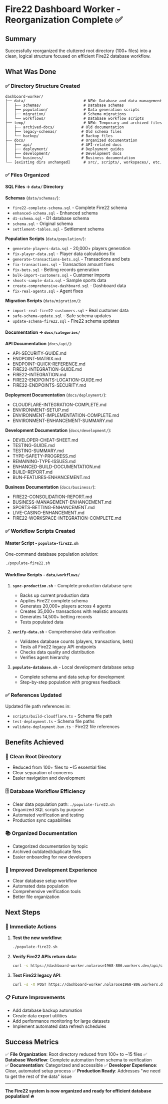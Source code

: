 # Fire22 Dashboard Worker - Reorganization Complete ✅

## Summary
Successfully reorganized the cluttered root directory (100+ files) into a clean, logical structure focused on efficient Fire22 database workflow.

## What Was Done

### ✅ Directory Structure Created
```
dashboard-worker/
├── data/                          # NEW: Database and data management
│   ├── schemas/                   # Database schemas
│   ├── population/                # Data generation scripts
│   ├── migration/                 # Schema migrations  
│   └── workflows/                 # Database workflow scripts
├── temp/                          # NEW: Temporary and archived files
│   ├── archived-docs/            # Old documentation
│   ├── legacy-schemas/           # Old schema files
│   └── backup/                   # Backup files
├── docs/                         # Organized documentation
│   ├── api/                      # API-related docs
│   ├── deployment/               # Deployment guides
│   ├── development/              # Development docs
│   └── business/                 # Business documentation
└── [existing dirs unchanged]      # src/, scripts/, workspaces/, etc.
```

### ✅ Files Organized

#### SQL Files → `data/` Directory
**Schemas** (`data/schemas/`):
- `fire22-complete-schema.sql` - Complete Fire22 schema
- `enhanced-schema.sql` - Enhanced schema
- `d1-schema.sql` - D1 database schema  
- `schema.sql` - Original schema
- `settlement-tables.sql` - Settlement schema

**Population Scripts** (`data/population/`):
- `generate-players-data.sql` - 20,000+ players generation
- `fix-player-data.sql` - Player data calculations fix
- `generate-transactions-bets.sql` - Transactions and bets
- `fix-transactions.sql` - Transaction amount fixes
- `fix-bets.sql` - Betting records generation
- `bulk-import-customers.sql` - Customer imports
- `shoots-sample-data.sql` - Sample sports data
- `create-comprehensive-dashboard.sql` - Dashboard data
- `fix-real-agents.sql` - Agent fixes

**Migration Scripts** (`data/migration/`):
- `import-real-fire22-customers.sql` - Real customer data
- `safe-schema-update.sql` - Safe schema updates
- `update-schema-fire22.sql` - Fire22 schema updates

#### Documentation → `docs/categories/`
**API Documentation** (`docs/api/`):
- API-SECURITY-GUIDE.md
- ENDPOINT-MATRIX.md
- ENDPOINT-QUICK-REFERENCE.md
- FIRE22-INTEGRATION-GUIDE.md
- FIRE22-INTEGRATION.md
- FIRE22-ENDPOINTS-LOCATION-GUIDE.md
- FIRE22-ENDPOINTS-SECURITY.md

**Deployment Documentation** (`docs/deployment/`):
- CLOUDFLARE-INTEGRATION-COMPLETE.md
- ENVIRONMENT-SETUP.md
- ENVIRONMENT-IMPLEMENTATION-COMPLETE.md
- ENVIRONMENT-ENHANCEMENT-SUMMARY.md

**Development Documentation** (`docs/development/`):
- DEVELOPER-CHEAT-SHEET.md
- TESTING-GUIDE.md
- TESTING-SUMMARY.md
- TYPE-SAFETY-PROGRESS.md
- REMAINING-TYPE-ISSUES.md
- ENHANCED-BUILD-DOCUMENTATION.md
- BUILD-REPORT.md
- BUN-FEATURES-ENHANCEMENT.md

**Business Documentation** (`docs/business/`):
- FIRE22-CONSOLIDATION-REPORT.md
- BUSINESS-MANAGEMENT-ENHANCEMENT.md
- SPORTS-BETTING-ENHANCEMENT.md
- LIVE-CASINO-ENHANCEMENT.md
- FIRE22-WORKSPACE-INTEGRATION-COMPLETE.md

### ✅ Workflow Scripts Created

#### Master Script - `populate-fire22.sh`
One-command database population solution:
```bash
./populate-fire22.sh
```

#### Workflow Scripts - `data/workflows/`

1. **`sync-production.sh`** - Complete production database sync
   - Backs up current production data
   - Applies Fire22 complete schema  
   - Generates 20,000+ players across 4 agents
   - Creates 35,000+ transactions with realistic amounts
   - Generates 14,500+ betting records
   - Tests populated data

2. **`verify-data.sh`** - Comprehensive data verification
   - Validates database counts (players, transactions, bets)
   - Tests all Fire22 legacy API endpoints
   - Checks data quality and distribution
   - Verifies agent hierarchy

3. **`populate-database.sh`** - Local development database setup
   - Complete schema and data setup for development
   - Step-by-step population with progress feedback

### ✅ References Updated
Updated file path references in:
- `scripts/build-cloudflare.ts` - Schema file path
- `test-deployment.ts` - Schema file paths  
- `validate-deployment.bun.ts` - Fire22 file references

## Benefits Achieved

### 🧹 Clean Root Directory
- Reduced from 100+ files to ~15 essential files
- Clear separation of concerns
- Easier navigation and development

### 🗄️ Database Workflow Efficiency
- Clear data population path: `./populate-fire22.sh`
- Organized SQL scripts by purpose
- Automated verification and testing
- Production sync capabilities

### 📚 Organized Documentation
- Categorized documentation by topic
- Archived outdated/duplicate files  
- Easier onboarding for new developers

### 🔄 Improved Development Experience
- Clear database setup workflow
- Automated data population
- Comprehensive verification tools
- Better file organization

## Next Steps

### 🚀 Immediate Actions
1. **Test the new workflow**:
   ```bash
   ./populate-fire22.sh
   ```

2. **Verify Fire22 APIs return data**:
   ```bash
   curl -s https://dashboard-worker.nolarose1968-806.workers.dev/api/customers | jq '.data | length'
   ```

3. **Test Fire22 legacy API**:
   ```bash
   curl -s -X POST https://dashboard-worker.nolarose1968-806.workers.dev/qubic/api/Manager/getAgentPerformance -d 'agentID=BLAKEPPH&type=CP&start=08/27/2025&end=08/27/2025' | jq '.INFO.LIST | length'
   ```

### 📋 Future Improvements
- Add database backup automation
- Create data export utilities  
- Add performance monitoring for large datasets
- Implement automated data refresh schedules

## Success Metrics

✅ **File Organization**: Root directory reduced from 100+ to ~15 files
✅ **Database Workflow**: Complete automation from schema to verification  
✅ **Documentation**: Categorized and accessible
✅ **Developer Experience**: Clear, automated setup process
✅ **Production Ready**: Addresses "we need to get the rest of the data" issue

---

**The Fire22 system is now organized and ready for efficient database population! 🔥**